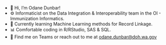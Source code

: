  - 👋 Hi, I’m Odane Dunbar!  
 - ⚙️ Informaticist on the Data Integration & Interoperability team in the OI - Immunization Informatics.     
 - 🤖 Currently learning Machine Learning methods for Record Linkage.    
 - 📊 Comfortable coding in R/RStudio, SAS & SQL.  
 - 🤙 Find me on Teams or reach out to me at odane.dunbar@doh.wa.gov
<!---
DOH-OSD0303/DOH-OSD0303 is a ✨ special ✨ repository because its `README.md` (this file) appears on your GitHub profile.
You can click the Preview link to take a look at your changes.
--->
